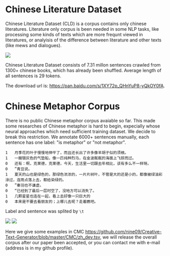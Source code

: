 # Chinese Literature Dataset
Chinese Literature Dataset (CLD) is a corpus contains only chinese literatures. Literature only corpus is been needed in some NLP tasks, like processing some kinds of texts which are more frequnt viewed in literatures, or analyisis of the difference between literature and other texts (like mews and dialogues). 

![](https://github.com/nine09/Creative-Text-Generator/blob/master/images/CLD.png)

Chinese Literature Dataset consists of 7.31 millon sentences crawled from 1300+ chinese books, which has already been shuffled. Average length of all sentences is 29 tokens.

The download url is: https://pan.baidu.com/s/1XY72p_QHnYuP8-yQkOY0fA.

# Chinese Metaphor Corpus
There is no public Chinese metaphor corpus avaiable so far. This made some researches of Chinese metaphor is hard to begin, expecially whose neural approaches which need sufficient training dataset. We decide to break this restriction. We annotate 6000+ sentences manually, each sentence has one label: "is metaphor" or "not metaphor".

```
1	月季花的叶子慢慢地伸平了，而且还长出了许多像羊胡子似的须根。
1	一艘银灰色的气垫船，像一匹纯种烈马，在金波粼粼的海面上飞掠而过。
0	还有：啊，克莱德，克莱德，今天，生活里一切跟去年相比，该有多么不一样呀。
0	”青豆说。
1	夏天的山也是绿色的，那绿色浓浓的，一片片树叶，不管是大的还是小的，都像被绿油彩涂过，连雨点落上去，都给染绿的。
0	”秦羽也不谦虚。
0	“已经到了最后一层时空了，没地方可以消失了。
1	几颗星星也连在一起，看上去好像一只巨大的
0	本来是不要去看朋友的；上哪儿去呢？走着瞧吧。
```
Label and sentence was splited by `\t`

![](https://github.com/nine09/Creative-Text-Generator/blob/master/images/samples.png)
![](https://github.com/nine09/Creative-Text-Generator/blob/master/images/CMC.png)

Here we give some examples in CMC https://github.com/nine09/Creative-Text-Generator/blob/master/CMC/zh_dev.tsv, we will release the overall corpus after our paper been accepted, or you can contact me with e-mail (address is in my github profile).
